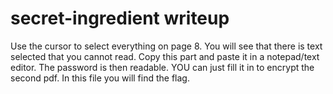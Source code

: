 # secret-ingredient writeup
Use the cursor to select everything on page 8. You will see that there is text selected that you cannot read. 
Copy this part and paste it in a notepad/text editor. 
The password is then readable. YOU can just fill it in to encrypt the second pdf.
In this file you will find the flag. 
